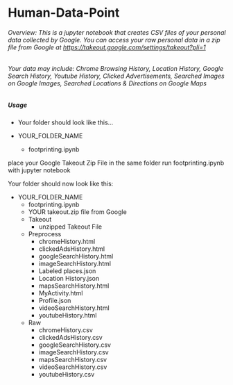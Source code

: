 # Human-Data-Point
###### Overview: This is a jupyter notebook that creates CSV files of your personal data collected by Google. You can access your raw personal data in a zip file from Google at https://takeout.google.com/settings/takeout?pli=1

###### Your data may include: Chrome Browsing History, Location History, Google Search History, Youtube History, Clicked Advertisements, Searched Images on Google Images, Searched Locations & Directions on Google Maps

##### Usage
- Your folder should look like this...

 - YOUR_FOLDER_NAME
   - footprinting.ipynb

 place your Google Takeout Zip File in the same folder
 run footprinting.ipynb with jupyter notebook

 Your folder should now look like this:

 - YOUR_FOLDER_NAME
    - footprinting.ipynb
    - YOUR takeout.zip file from Google
    - Takeout
      - unzipped Takeout File
    - Preprocess
        - chromeHistory.html
        - clickedAdsHistory.html
        - googleSearchHistory.html
        - imageSearchHistory.html
        - Labeled places.json
        - Location History.json
        - mapsSearchHistory.html
        - MyActivity.html
        - Profile.json
        - videoSearchHistory.html
        - youtubeHistory.html
    - Raw
        - chromeHistory.csv
        - clickedAdsHistory.csv
        - googleSearchHistory.csv
        - imageSearchHistory.csv
        - mapsSearchHistory.csv
        - videoSearchHistory.csv
        - youtubeHistory.csv
